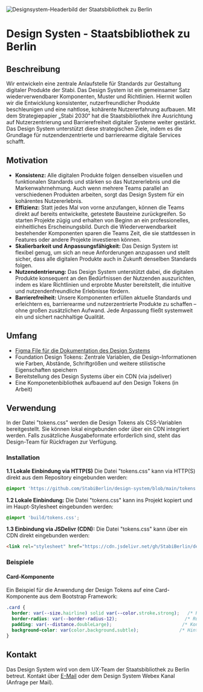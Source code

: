 ![Designsystem-Headerbild der Staatsbibliothek zu Berlin](https://github.com/user-attachments/assets/ce6e2174-d243-42ce-879c-6c31592a4c9a)


# Design Systen - Staatsbibliothek zu Berlin
## Beschreibung
Wir entwickeln eine zentrale Anlaufstelle für Standards zur Gestaltung digitaler Produkte der Stabi.
Das Design System ist ein gemeinsamer Satz wiederverwendbarer Komponenten, Muster und Richtlinien. Hiermit wollen wir die Entwicklung konsistenter, nutzerfreundlicher Produkte beschleunigen und eine nahtlose, kohärente Nutzererfahrung aufbauen. Mit dem Strategiepapier „Stabi 2030“ hat die Staatsbibliothek ihre Ausrichtung auf Nutzerzentrierung und Barrierefreiheit digitaler Systeme weiter gestärkt. Das Design System unterstützt diese strategischen Ziele, indem es die Grundlage für nutzendenzentrierte  und barrierearme digitale Services schafft.

## Motivation
* **Konsistenz:** Alle digitalen Produkte folgen denselben visuellen und funktionalen Standards und stärken so das Nutzererlebnis und die Markenwahrnehmung. Auch wenn mehrere Teams parallel an verschiedenen Produkten arbeiten, sorgt das Design System für ein kohärentes Nutzererlebnis.
* **Effizienz:** Statt jedes Mal von vorne anzufangen, können die Teams direkt auf bereits entwickelte, getestete Bausteine zurückgreifen. So starten Projekte zügig und erhalten von Beginn an ein professionelles, einheitliches Erscheinungsbild. Durch die Wiederverwendbarkeit bestehender Komponenten sparen die Teams Zeit, die sie stattdessen in Features oder andere Projekte investieren können.
* **Skalierbarkeit und Anpassungsfähigkeit:** Das Design System ist flexibel genug, um sich an neue Anforderungen anzupassen und stellt sicher, dass alle digitalen Produkte auch in Zukunft denselben Standards folgen.
* **Nutzendentrierung:** Das Design System unterstützt dabei, die digitalen Produkte konsequent an den Bedürfnissen der Nutzenden auszurichten, indem es klare Richtlinien und erprobte Muster bereitstellt, die intuitive und nutzendenfreundliche Erlebnisse fördern.
* **Barrierefreiheit:** Unsere Komponenten erfüllen aktuelle Standards und erleichtern es, barrierearme und nutzerzentrierte Produkte zu schaffen – ohne großen zusätzlichen Aufwand. Jede Anpassung fließt systemweit ein und sichert nachhaltige Qualität.

## Umfang
* [Figma File für die Dokumentation des Design Systems](https://www.figma.com/design/5Ribk1gHzE5UFiAPnyWv9n/DESIGN-SYSTEM?node-id=1039-9&t=LgZXIeiM8r03UBps-1)
* Foundation Design Tokens: Zentrale Variablen, die Design-Informationen wie Farben, Abstände, Schriftgrößen und weitere stilistische Eigenschaften speichern
* Bereitstellung des Design Systems über ein CDN (via jsdeliver)
* Eine Komponetenbibliothek aufbauend auf den Design Tokens (in Arbeit)

## Verwendung
In der Datei "tokens.css" werden die Design Tokens als CSS-Variablen bereitgestellt.
Sie können lokal eingebunden oder über ein CDN integriert werden. Falls zusätzliche Ausgabeformate erforderlich sind, steht das Design-Team für Rückfragen zur Verfügung.
### Installation
**1.1 Lokale Einbindung via HTTP(S)** Die Datei "tokens.css" kann via HTTP(S) direkt aus dem Repository eingebunden werden:

```css
@import 'https://github.com/StabiBerlin/design-system/blob/main/tokens.css
```

**1.2 Lokale Einbindung:** Die Datei "tokens.css" kann ins Projekt kopiert und im Haupt-Stylesheet eingebunden werden:

```css
@import 'build/tokens.css';
```

**1.3 Einbindung via JSDelivr (CDN):** Die Datei "tokens.css" kann über ein CDN direkt eingebunden werden:

```html
<link rel="stylesheet" href="https://cdn.jsdelivr.net/gh/StabiBerlin/design-tokens/build/variables.css">
```

### Beispiele
#### Card-Komponente
Ein Beispiel für die Anwendung der Design Tokens auf eine Card-Komponente aus dem Bootstrap Framework:

```css
.card {
  border: var(--size.hairline) solid var(--color.stroke.strong);   /* Rahmenfarbe */
  border-radius: var(--border-radius-12);                         /* Runde Ecken */
  padding: var(--distance.doubleLarge);                          /* Konsistente Innenabstände */
  background-color: var(color.background.subtle);               /* Hintergrundfarbe */
}
```

## Kontakt
Das Design System wird von dem UX-Team der Staatsbibliothek zu Berlin betreut. 
Kontakt über <a href="mailto:informationsdesign@sbb.spk-berlin.de">E-Mail</a> oder dem Design System Webex Kanal (Anfrage per Mail).



